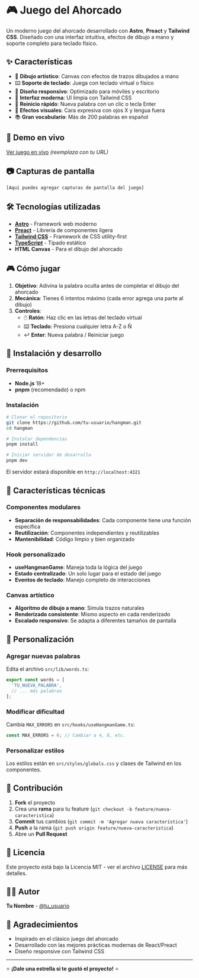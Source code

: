 # 🎮 Juego del Ahorcado

Un moderno juego del ahorcado desarrollado con **Astro**, **Preact** y **Tailwind CSS**. Diseñado con una interfaz intuitiva, efectos de dibujo a mano y soporte completo para teclado físico.

## ✨ Características

- 🎨 **Dibujo artístico**: Canvas con efectos de trazos dibujados a mano
- ⌨️ **Soporte de teclado**: Juega con teclado virtual o físico
- 📱 **Diseño responsivo**: Optimizado para móviles y escritorio
- 🎯 **Interfaz moderna**: UI limpia con Tailwind CSS
- 🔄 **Reinicio rápido**: Nueva palabra con un clic o tecla Enter
- 🎪 **Efectos visuales**: Cara expresiva con ojos X y lengua fuera
- 📚 **Gran vocabulario**: Más de 200 palabras en español

## 🚀 Demo en vivo

[Ver juego en vivo](https://hangman.zkjon.dev) *(reemplaza con tu URL)*

## 📷 Capturas de pantalla

```
[Aquí puedes agregar capturas de pantalla del juego]
```

## 🛠️ Tecnologías utilizadas

- **[Astro](https://astro.build/)** - Framework web moderno
- **[Preact](https://preactjs.com/)** - Librería de componentes ligera
- **[Tailwind CSS](https://tailwindcss.com/)** - Framework de CSS utility-first
- **[TypeScript](https://www.typescriptlang.org/)** - Tipado estático
- **HTML Canvas** - Para el dibujo del ahorcado

## 🎮 Cómo jugar

1. **Objetivo**: Adivina la palabra oculta antes de completar el dibujo del ahorcado
2. **Mecánica**: Tienes 6 intentos máximo (cada error agrega una parte al dibujo)
3. **Controles**:
   - 🖱️ **Ratón**: Haz clic en las letras del teclado virtual
   - ⌨️ **Teclado**: Presiona cualquier letra A-Z o Ñ
   - ↩️ **Enter**: Nueva palabra / Reiniciar juego

## 🚀 Instalación y desarrollo

### Prerrequisitos

- **Node.js** 18+ 
- **pnpm** (recomendado) o npm

### Instalación

```bash
# Clonar el repositorio
git clone https://github.com/tu-usuario/hangman.git
cd hangman

# Instalar dependencias
pnpm install

# Iniciar servidor de desarrollo
pnpm dev
```

El servidor estará disponible en `http://localhost:4321`

## 🎯 Características técnicas

### Componentes modulares
- **Separación de responsabilidades**: Cada componente tiene una función específica
- **Reutilización**: Componentes independientes y reutilizables
- **Mantenibilidad**: Código limpio y bien organizado

### Hook personalizado
- **useHangmanGame**: Maneja toda la lógica del juego
- **Estado centralizado**: Un solo lugar para el estado del juego
- **Eventos de teclado**: Manejo completo de interacciones

### Canvas artístico
- **Algoritmo de dibujo a mano**: Simula trazos naturales
- **Renderizado consistente**: Mismo aspecto en cada renderizado
- **Escalado responsivo**: Se adapta a diferentes tamaños de pantalla

## 🎨 Personalización

### Agregar nuevas palabras

Edita el archivo `src/lib/words.ts`:

```typescript
export const words = [
  'TU_NUEVA_PALABRA',
  // ... más palabras
];
```

### Modificar dificultad

Cambia `MAX_ERRORS` en `src/hooks/useHangmanGame.ts`:

```typescript
const MAX_ERRORS = 6; // Cambiar a 4, 8, etc.
```

### Personalizar estilos

Los estilos están en `src/styles/globals.css` y clases de Tailwind en los componentes.

## 🤝 Contribución

1. **Fork** el proyecto
2. Crea una **rama** para tu feature (`git checkout -b feature/nueva-caracteristica`)
3. **Commit** tus cambios (`git commit -m 'Agregar nueva característica'`)
4. **Push** a la rama (`git push origin feature/nueva-caracteristica`)
5. Abre un **Pull Request**

## 📝 Licencia

Este proyecto está bajo la Licencia MIT - ver el archivo [LICENSE](LICENSE) para más detalles.

## 👨‍💻 Autor

**Tu Nombre** - [@tu_usuario](https://github.com/tu-usuario)

## 🙏 Agradecimientos

- Inspirado en el clásico juego del ahorcado
- Desarrollado con las mejores prácticas modernas de React/Preact
- Diseño responsive con Tailwind CSS

---

⭐ **¡Dale una estrella si te gustó el proyecto!** ⭐
